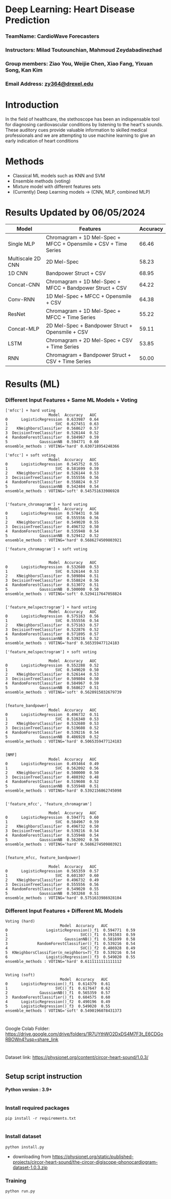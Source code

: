# Deep Learning: Heart Disease Prediction

### TeamName: CardioWave Forecasters
### Instructors: Milad Toutounchian, Mahmoud Zeydabadinezhad
### Group members: Ziao You, Weijie Chen, Xiao Fang, Yixuan Song,  Kan Kim
### Email Address: zy364@drexel.edu



#

# Introduction

In the field of healthcare, the stethoscope has been an indispensable tool for diagnosing cardiovascular conditions by listening to the heart's sounds. These auditory cues provide valuable information to skilled medical professionals and we are attempting to use machine learning to give an early indication of heart conditions

# Methods

- Classical ML models such as KNN and SVM 
- Ensemble methods (voting)
- Mixture model with different features sets
- (Currently) Deep Learning models -> (CNN, MLP, combined MLP)

# Results Updated by 06/05/2024
| Model             | Features                                                 | Accuracy |
|-------------------|----------------------------------------------------------|----------|
| Single MLP        | Chromagram + 1D Mel-Spec + MFCC + Opensmile + CSV + Time Series | 66.46    |
| Multiscale 2D CNN | 2D Mel-Spec                                              | 58.23    |
| 1D CNN            | Bandpower Struct + CSV                                   | 68.95    |
| Concat-CNN        | Chromagram + 1D Mel-Spec + MFCC + Bandpower Struct + CSV | 64.22    |
| Conv-RNN          | 1D Mel-Spec + MFCC + Opensmile + CSV                     | 64.38    |
| ResNet            | Chromagram + 1D Mel-Spec + MFCC + Time Series            | 55.22    |
| Concat-MLP        | 2D Mel-Spec + Bandpower Struct + Opensmile + CSV         | 59.11    |
| LSTM              | Chromagram + 2D Mel-Spec + CSV + Time Series             | 53.85    |
| RNN               | Chromagram + Bandpower Struct + CSV + Time Series        | 50.00    |



# Results (ML)

### Different Input Features + Same ML Models + Voting
```
['mfcc'] + hard voting
	               Model  Accuracy   AUC
0      LogisticRegression  0.633987  0.64
1                     SVC  0.627451  0.63
2    KNeighborsClassifier  0.568627  0.57
3  DecisionTreeClassifier  0.526144  0.52
4  RandomForestClassifier  0.584967  0.59
5              GaussianNB  0.594771  0.60
ensemble_methods : VOTING='hard' 0.630718954248366

['mfcc'] + soft voting
                   Model  Accuracy   AUC
0      LogisticRegression  0.545752  0.55
1                     SVC  0.581699  0.59
2    KNeighborsClassifier  0.526144  0.53
3  DecisionTreeClassifier  0.555556  0.56
4  RandomForestClassifier  0.558824  0.57
5              GaussianNB  0.542484  0.54
ensemble_methods : VOTING='soft' 0.545751633986928


['feature_chromagram'] + hard voting
                   Model  Accuracy   AUC
0      LogisticRegression  0.578431  0.58
1                     SVC  0.555556  0.56
2    KNeighborsClassifier  0.549020  0.55
3  DecisionTreeClassifier  0.496732  0.50
4  RandomForestClassifier  0.535948  0.54
5              GaussianNB  0.529412  0.52
ensemble_methods : VOTING='hard' 0.5686274509803921

['feature_chromagram'] + soft voting


                   Model  Accuracy   AUC
0      LogisticRegression  0.532680  0.53
1                     SVC  0.526144  0.53
2    KNeighborsClassifier  0.509804  0.51
3  DecisionTreeClassifier  0.558824  0.56
4  RandomForestClassifier  0.513072  0.51
5              GaussianNB  0.500000  0.50
ensemble_methods : VOTING='soft' 0.5294117647058824


['feature_melspectrogram'] + hard voting
                   Model  Accuracy   AUC
0      LogisticRegression  0.575163  0.56
1                     SVC  0.555556  0.54
2    KNeighborsClassifier  0.575163  0.57
3  DecisionTreeClassifier  0.522876  0.52
4  RandomForestClassifier  0.571895  0.57
5              GaussianNB  0.539216  0.52
ensemble_methods : VOTING='hard' 0.565359477124183

['feature_melspectrogram'] + soft voting

                   Model  Accuracy   AUC
0      LogisticRegression  0.552288  0.52
1                     SVC  0.549020  0.50
2    KNeighborsClassifier  0.526144  0.53
3  DecisionTreeClassifier  0.509804  0.50
4  RandomForestClassifier  0.584967  0.59
5              GaussianNB  0.568627  0.51
ensemble_methods : VOTING='soft' 0.5620915032679739


[feature_bandpower]
                   Model  Accuracy   AUC
0      LogisticRegression  0.496732  0.51
1                     SVC  0.516340  0.53
2    KNeighborsClassifier  0.532680  0.53
3  DecisionTreeClassifier  0.519608  0.52
4  RandomForestClassifier  0.539216  0.54
5              GaussianNB  0.486928  0.52
ensemble_methods : VOTING='hard' 0.5065359477124183


[NMF]
                   Model  Accuracy   AUC
0      LogisticRegression  0.493464  0.49
1                     SVC  0.562092  0.56
2    KNeighborsClassifier  0.500000  0.50
3  DecisionTreeClassifier  0.480392  0.48
4  RandomForestClassifier  0.519608  0.52
5              GaussianNB  0.535948  0.51
ensemble_methods : VOTING='hard' 0.5392156862745098


['feature_mfcc', 'feature_chromagram']

                   Model  Accuracy   AUC
0      LogisticRegression  0.594771  0.60
1                     SVC  0.584967  0.59
2    KNeighborsClassifier  0.496732  0.50
3  DecisionTreeClassifier  0.539216  0.54
4  RandomForestClassifier  0.535948  0.54
5              GaussianNB  0.562092  0.56
ensemble_methods : VOTING='hard' 0.5686274509803921


[feature_mfcc, feature_bandpower]

                   Model  Accuracy   AUC
0      LogisticRegression  0.565359  0.57
1                     SVC  0.601307  0.60
2    KNeighborsClassifier  0.496732  0.49
3  DecisionTreeClassifier  0.555556  0.56
4  RandomForestClassifier  0.549020  0.55
5              GaussianNB  0.503268  0.51
ensemble_methods : VOTING='hard' 0.5751633986928104
```

### Different Input Features + Different ML Models 
```
Voting (hard)
                        Model  Accuracy   AUC
0                 LogisticRegression()_f1  0.594771  0.59
1                                SVC()_f1  0.591503  0.59
2                         GaussianNB()_f1  0.581699  0.58
3             RandomForestClassifier()_f1  0.539216  0.54
4                                SVC()_f2  0.486928  0.49
5  KNeighborsClassifier(n_neighbors=7)_f3  0.539216  0.54
6                 LogisticRegression()_f3  0.549020  0.55
ensemble_methods : VOTING='hard' 0.6111111111111112


Voting (soft)
                        Model  Accuracy   AUC
0      LogisticRegression()_f1  0.614379  0.61
1                     SVC()_f1  0.617647  0.62
2              GaussianNB()_f1  0.565359  0.57
3  RandomForestClassifier()_f1  0.604575  0.60
4      LogisticRegression()_f2  0.490196  0.49
5      LogisticRegression()_f3  0.549020  0.55
ensemble_methods : VOTING='soft' 0.5490196078431373

```



#
Google Colab Folder: https://drive.google.com/drive/folders/1R7UYthWO2DxDS4M7F3t_E6CDGoRBOWn4?usp=share_link


#
Dataset link: https://physionet.org/content/circor-heart-sound/1.0.3/

# 

## Setup script instruction
#### Python version : 3.9+
#

### Install required packages
`pip install -r requirements.txt`
#

### Install dataset
`python install.py`
- downloading from https://physionet.org/static/published-projects/circor-heart-sound/the-circor-digiscope-phonocardiogram-dataset-1.0.3.zip

### Training
`python run.py`


